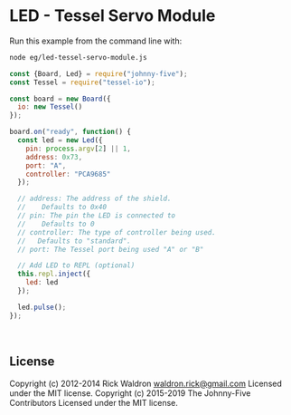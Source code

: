<!--remove-start-->

# LED - Tessel Servo Module

<!--remove-end-->








Run this example from the command line with:
```bash
node eg/led-tessel-servo-module.js
```


```javascript
const {Board, Led} = require("johnny-five");
const Tessel = require("tessel-io");

const board = new Board({
  io: new Tessel()
});

board.on("ready", function() {
  const led = new Led({
    pin: process.argv[2] || 1,
    address: 0x73,
    port: "A",
    controller: "PCA9685"
  });

  // address: The address of the shield.
  //    Defaults to 0x40
  // pin: The pin the LED is connected to
  //    Defaults to 0
  // controller: The type of controller being used.
  //   Defaults to "standard".
  // port: The Tessel port being used "A" or "B"

  // Add LED to REPL (optional)
  this.repl.inject({
    led: led
  });

  led.pulse();
});

```








&nbsp;

<!--remove-start-->

## License
Copyright (c) 2012-2014 Rick Waldron <waldron.rick@gmail.com>
Licensed under the MIT license.
Copyright (c) 2015-2019 The Johnny-Five Contributors
Licensed under the MIT license.

<!--remove-end-->
